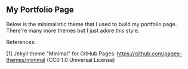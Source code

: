 ## My Portfolio Page

Below is the minimalistic theme that I used to build my portfolio page. There're many more themes but I just adore this style.

References:

[1] Jekyll theme "Minimal" for GitHub Pages: https://github.com/pages-themes/minimal (CC0 1.0 Universal License)

